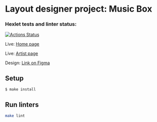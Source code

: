 # Layout designer project: Music Box

### Hexlet tests and linter status:
[![Actions Status](https://github.com/a-gunderin/layout-designer-project-lvl2/workflows/hexlet-check/badge.svg)](https://github.com/a-gunderin/layout-designer-project-lvl2/actions)

Live: [Home page](http://charming-women.surge.sh)

Live: [Artist page](http://charming-women.surge.sh/artist.html)

Design: [Link on Figma](https://www.figma.com/file/b6AjhwQsQeSeoIteenOTIp/Hexlet-LayoutDesigner-Project.-Music-Box)

## Setup

```sh
$ make install
```

## Run linters

```sh
make lint
```